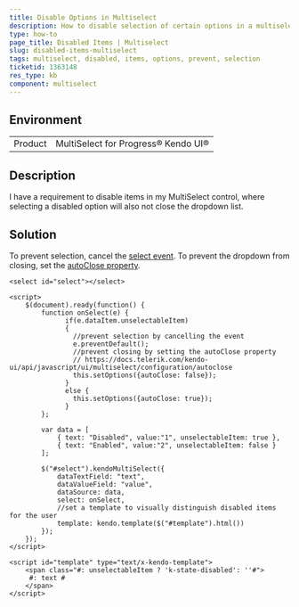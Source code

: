 ```yaml
---
title: Disable Options in Multiselect
description: How to disable selection of certain options in a multiselect and prevent the dropdown from closing when the user clicks them.
type: how-to
page_title: Disabled Items | Multiselect
slug: disabled-items-multiselect
tags: multiselect, disabled, items, options, prevent, selection
ticketid: 1363148
res_type: kb
component: multiselect
---
```


## Environment

<table>
 <tr>
  <td>Product</td>
  <td>MultiSelect for Progress&reg; Kendo UI&reg;</td>
 </tr>
</table>


## Description

I have a requirement to disable items in my MultiSelect control, where selecting a disabled option will also not close the dropdown list. 

## Solution

To prevent selection, cancel the [select event](https://docs.telerik.com/kendo-ui/api/javascript/ui/multiselect/events/select). To prevent the dropdown from closing, set the [autoClose property](https://docs.telerik.com/kendo-ui/api/javascript/ui/multiselect/configuration/autoclose).

```dojo
<select id="select"></select>

<script>
    $(document).ready(function() {
        function onSelect(e) {
              if(e.dataItem.unselectableItem)
              { 
                //prevent selection by cancelling the event
                e.preventDefault();
                //prevent closing by setting the autoClose property
                // https://docs.telerik.com/kendo-ui/api/javascript/ui/multiselect/configuration/autoclose
                this.setOptions({autoClose: false});
              }
              else {
               	this.setOptions({autoClose: true}); 
              }
        };

        var data = [
            { text: "Disabled", value:"1", unselectableItem: true },
            { text: "Enabled", value:"2", unselectableItem: false }
        ];

        $("#select").kendoMultiSelect({
            dataTextField: "text",
            dataValueField: "value",
            dataSource: data,
            select: onSelect,
            //set a template to visually distinguish disabled items for the user
            template: kendo.template($("#template").html())
        });
    });
</script>

<script id="template" type="text/x-kendo-template">
	<span class="#: unselectableItem ? 'k-state-disabled': ''#">
  	 #: text #
	</span>
</script>
```

